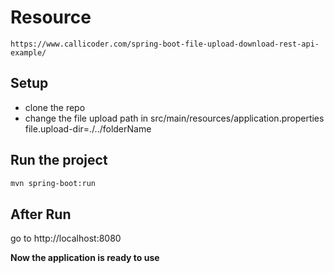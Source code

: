 # Resource
    https://www.callicoder.com/spring-boot-file-upload-download-rest-api-example/
## Setup 
  - clone the repo
  - change the file upload path in src/main/resources/application.properties
    file.upload-dir=./../folderName

## Run the project
  ```sh
mvn spring-boot:run
```
## After Run

go to http://localhost:8080

 **Now the application is ready to use**

